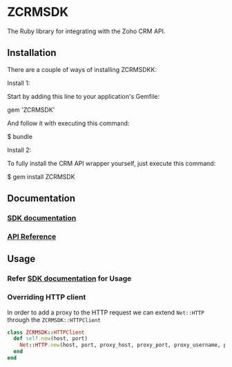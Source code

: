 # ZCRMSDK

The Ruby library for integrating with the Zoho CRM API.

## Installation

There are a couple of ways of installing ZCRMSDKK:

Install 1:

Start by adding this line to your application's Gemfile:

gem 'ZCRMSDK'

And follow it with executing this command:

\$ bundle

Install 2:

To fully install the CRM API wrapper yourself, just execute this command:

\$ gem install ZCRMSDK

## Documentation

### <a href="https://www.zoho.com/crm/developer/docs/server-side-sdks/ruby.html" rel="nofollow">SDK documentation</a>

### <a href="https://www.zoho.com/crm/developer/docs/api/overview.html" rel="nofollow">API Reference</a>

## Usage

### Refer <a href="https://www.zoho.com/crm/developer/docs/server-side-sdks/ruby.html" rel="nofollow">SDK documentation</a> for Usage

### Overriding HTTP client

In order to add a proxy to the HTTP request we can extend `Net::HTTP` through the `ZCRMSDK::HTTPClient`

```ruby
class ZCRMSDK::HTTPClient
  def self.new(host, port)
    Net::HTTP.new(host, port, proxy_host, proxy_port, proxy_username, proxy_password)
  end
end
```
